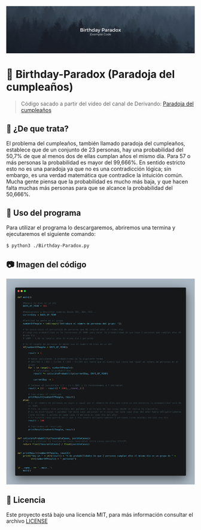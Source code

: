 <img align="center" src="https://github.com/JSisques/Birthday-Paradox/blob/master/img/Banner.png"/>

# 🎂 Birthday-Paradox (Paradoja del cumpleaños)
>Código sacado a partir del video del canal de Derivando: [Paradoja del cumpleaños](https://www.youtube.com/watch?v=7uzx6D_0V7M&amp;t=118s&amp;ab_channel=Derivando)

## 🤔 ¿De que trata?
El problema del cumpleaños, también llamado paradoja del cumpleaños, establece que de un conjunto de 23 personas, hay una probabilidad del 50,7% de que al menos dos de ellas cumplan años el mismo día. Para 57 o más personas la probabilidad es mayor del 99,666%. En sentido estricto esto no es una paradoja ya que no es una contradicción lógica; sin embargo, es una verdad matemática que contradice la intuición común. Mucha gente piensa que la probabilidad es mucho más baja, y que hacen falta muchas más personas para que se alcance la probabilidad del 50,666%.

## 🔨 Uso del programa

Para utilizar el programa lo descargaremos, abriremos una termina y ejecutaremos el siguiente comando:
~~~
$ python3 ./Birthday-Paradox.py
~~~

## 📷 Imagen del código
<img align="center" src="https://github.com/JSisques/Birthday-Paradox/blob/master/img/Birthday-Paradox.png"/>

## 📄 Licencia
Este proyecto está bajo una licencia MIT, para más información consultar el archivo [LICENSE](https://github.com/JSisques/Birthday-Paradox/blob/master/LICENSE)
